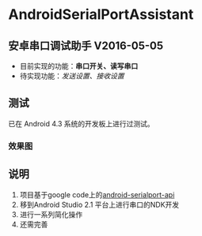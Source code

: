 # AndroidSerialPortAssistant
## 安卓串口调试助手 V2016-05-05 
- 目前实现的功能：**串口开关、读写串口**
- 待实现功能：*发送设置、接收设置*

## 测试
已在 Android 4.3 系统的开发板上进行过测试。
### 效果图

## 说明
1. 项目基于google code上的[android-serialport-api](https://code.google.com/archive/p/android-serialport-api/)
2. 移到Android Studio 2.1 平台上进行串口的NDK开发
3. 进行一系列简化操作
4. 还需完善


